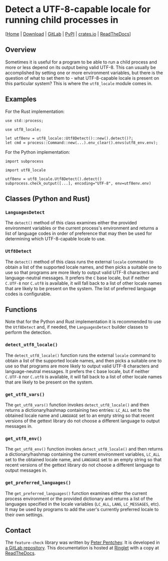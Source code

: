 <!--
SPDX-FileCopyrightText: Peter Pentchev <roam@ringlet.net>
SPDX-License-Identifier: BSD-2-Clause
-->

# Detect a UTF-8-capable locale for running child processes in

\[[Home][ringlet-home] | [Download][ringlet-download] | [GitLab][gitlab] | [PyPI][pypi] | [crates.io][crates-io] | [ReadTheDocs][readthedocs]\]

## Overview

Sometimes it is useful for a program to be able to run a child process and
more or less depend on its output being valid UTF-8. This can usually be
accomplished by setting one or more environment variables, but there is
the question of what to set them to - what UTF-8-capable locale is present
on this particular system? This is where the `utf8_locale` module comes in.

## Examples

For the Rust implementation:

    use std::process;
    
    use utf8_locale;
    
    let utf8env = utf8_locale::Utf8Detect()::new().detect()?;
    let cmd = process::Command::new(...).env_clear().envs(utf8_env.env);

For the Python implementation:

    import subprocess
    
    import utf8_locale
    
    utf8env = utf8_locale.Utf8Detect().detect()
    subprocess.check_output([...], encoding="UTF-8", env=utf8env.env)

## Classes (Python and Rust)

### `LanguagesDetect`

The `detect()` method of this class examines either the provided environment
variables or the current process's environment and returns a list of language
codes in order of preference that may then be used for determining which
UTF-8-capable locale to use.

### `Utf8Detect`

The `detect()` method of this class runs the external `locale` command to
obtain a list of the supported locale names, and then picks a suitable one to
use so that programs are more likely to output valid UTF-8 characters and
language-neutral messages. It prefers the `C` base locale, but if neither
`C.UTF-8` nor `C.utf8` is available, it will fall back to a list of other
locale names that are likely to be present on the system. The list of
preferred language codes is configurable.

## Functions

Note that for the Python and Rust implementation it is recommended to
use the `Utf8Detect` and, if needed, the `LanguagesDetect` builder classes to
perform the detection.

### `detect_utf8_locale()`

The `detect_utf8_locale()` function runs the external `locale` command to
obtain a list of the supported locale names, and then picks a suitable one to
use so that programs are more likely to output valid UTF-8 characters and
language-neutral messages. It prefers the `C` base locale, but if neither
`C.UTF-8` nor `C.utf8` is available, it will fall back to a list of other
locale names that are likely to be present on the system.

### `get_utf8_vars()`

The `get_utf8_vars()` function invokes `detect_utf8_locale()` and then returns
a dictionary/hashmap containing two entries: `LC_ALL` set to the obtained
locale name and `LANGUAGE` set to an empty string so that recent versions of
the gettext library do not choose a different language to output messages in.

### `get_utf8_env()`

The `get_utf8_env()` function invokes `detect_utf8_locale()` and then returns
a dictionary/hashmap containing the current environment variables,
`LC_ALL` set to the obtained locale name, and `LANGUAGE` set to an empty
string so that recent versions of the gettext library do not choose
a different language to output messages in.

### `get_preferred_languages()`

The `get_preferred_languages()` function examines either the current process
environment or the provided dictionary and returns a list of the languages
specified in the locale variables (`LC_ALL`, `LANG`, `LC_MESSAGES`, etc).
It may be used by programs to add the user's currently preferred locale to
their own settings.

## Contact

The `feature-check` library was written by [Peter Pentchev][roam].
It is developed in [a GitLab repository][gitlab]. This documentation is
hosted at [Ringlet][ringlet-home] with a copy at [ReadTheDocs][readthedocs].

[roam]: mailto:roam@ringlet.net "Peter Pentchev"
[gitlab]: https://gitlab.com/ppentchev/utf8-locale "The utf8-locale GitLab repository"
[pypi]: https://pypi.org/project/utf8-locale/ "The utf8-locale Python Package Index page"
[crates-io]: https://crates.io/crates/utf8-locale "The utf8-locale crate on crates.io"
[readthedocs]: https://utf8-locale.readthedocs.io/ "The utf8-locale ReadTheDocs page"
[ringlet-home]: https://devel.ringlet.net/devel/utf8-locale/ "The Ringlet utf8-locale homepage"
[ringlet-download]: https://devel.ringlet.net/devel/utf8-locale/download/ "The Ringlet utf8-locale download page"
